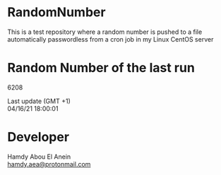 # RandomNumber    
This is a test repository where a random number is pushed to a file automatically passwordless from a cron job in my Linux CentOS server    
# Random Number of the last run   
6208
      
Last update (GMT +1)    
04/16/21 18:00:01
# Developer    
Hamdy Abou El Anein   
hamdy.aea@protonmail.com
